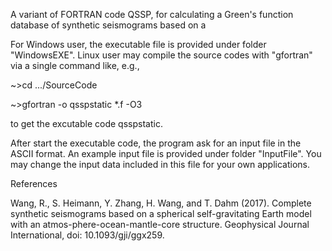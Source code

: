 A variant of FORTRAN code QSSP, for calculating a Green's function database of synthetic seismograms based on a

For Windows user, the executable file is provided under folder "WindowsEXE". Linux user may compile the source codes with "gfortran" via a single command like, e.g.,

~>cd .../SourceCode

~>gfortran -o qsspstatic *.f -O3

to get the excutable code qsspstatic.

After start the executable code, the program ask for an input file in the ASCII format. An example input file is provided under folder "InputFile". You may change the input data included in this file for your own applications.

References

Wang, R., S. Heimann, Y. Zhang, H. Wang, and T. Dahm (2017). Complete synthetic seismograms based on a spherical self-gravitating Earth model with an atmos-phere-ocean-mantle-core structure. Geophysical Journal International, doi: 10.1093/gji/ggx259.
